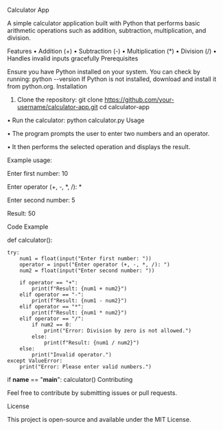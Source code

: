 Calculator App

A simple calculator application built with Python that performs basic arithmetic operations such as addition, subtraction, multiplication, and division.

Features
	•	Addition (+)
	•	Subtraction (-)
	•	Multiplication (*)
	•	Division (/)
	•	Handles invalid inputs gracefully
 Prerequisites

Ensure you have Python installed on your system. You can check by running:
python --version
If Python is not installed, download and install it from python.org.
Installation

1. Clone the repository:
 git clone https://github.com/your-username/calculator-app.git
cd calculator-app


• Run the calculator:
 python calculator.py
 Usage

• The program prompts the user to enter two numbers and an operator.


• It then performs the selected operation and displays the result.

Example usage:

 Enter first number: 10
 
Enter operator (+, -, *, /): *

Enter second number: 5

Result: 50

Code Example

def calculator():
    
    try:
        num1 = float(input("Enter first number: "))
        operator = input("Enter operator (+, -, *, /): ")
        num2 = float(input("Enter second number: "))

        if operator == "+":
            print(f"Result: {num1 + num2}")
        elif operator == "-":
            print(f"Result: {num1 - num2}")
        elif operator == "*":
            print(f"Result: {num1 * num2}")
        elif operator == "/":
            if num2 == 0:
                print("Error: Division by zero is not allowed.")
            else:
                print(f"Result: {num1 / num2}")
        else:
            print("Invalid operator.")
    except ValueError:
        print("Error: Please enter valid numbers.")

if __name__ == "__main__":
    calculator()
Contributing

Feel free to contribute by submitting issues or pull requests.

License

This project is open-source and available under the MIT License.

